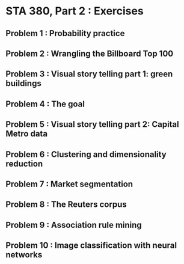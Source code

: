 # STA 380, Part 2 : Exercises


## Problem 1 : Probability practice


## Problem 2 : Wrangling the Billboard Top 100


## Problem 3 : Visual story telling part 1: green buildings


## Problem 4 : The goal


## Problem 5 : Visual story telling part 2: Capital Metro data


## Problem 6 : Clustering and dimensionality reduction


## Problem 7 : Market segmentation


## Problem 8 : The Reuters corpus


## Problem 9 : Association rule mining


## Problem 10 : Image classification with neural networks

